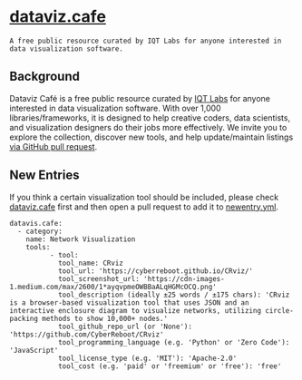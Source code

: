 # [dataviz.cafe](https://dataviz.cafe/)

```
A free public resource curated by IQT Labs for anyone interested in data visualization software.
```
## Background

Dataviz Café is a free public resource curated by [IQT Labs](https://www.iqt.org/labs/) for anyone interested in data visualization software. With over 1,000 libraries/frameworks, it is designed to help creative coders, data scientists, and visualization designers do their jobs more effectively. We invite you to explore the collection, discover new tools, and help update/maintain listings [via GitHub pull request](https://github.com/dataviz-cafe/contribute/pulls).

## New Entries

If you think a certain visualization tool should be included, please check [dataviz.cafe](https://dataviz.cafe/) first and then open a pull request to add it to [newentry.yml](new_entry.yml).

```
datavis.cafe:
  - category:
    name: Network Visualization
    tools:
          - tool:
            tool_name: CRviz
            tool_url: 'https://cyberreboot.github.io/CRviz/'
            tool_screenshot_url: 'https://cdn-images-1.medium.com/max/2600/1*ayqvpmeOWBBaALqHGMcOCQ.png'
            tool_description (ideally ±25 words / ±175 chars): 'CRviz is a browser-based visualization tool that uses JSON and an interactive enclosure diagram to visualize networks, utilizing circle-packing methods to show 10,000+ nodes.'
            tool_github_repo_url (or 'None'): 'https://github.com/CyberReboot/CRviz'
            tool_programming_language (e.g. 'Python' or 'Zero Code'): 'JavaScript'
            tool_license_type (e.g. 'MIT'): 'Apache-2.0'
            tool_cost (e.g. 'paid' or 'freemium' or 'free'): 'free' 
```
